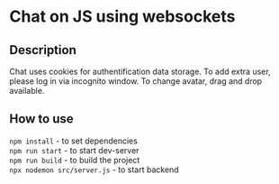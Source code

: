 # Chat on JS using websockets

## Description

Chat uses cookies for authentification data storage. To add extra user, please log in via incognito window.
To change avatar, drag and drop available. 

## How to use

``npm install`` - to set dependencies  
``npm run start`` - to start dev-server   
``npm run build`` - to build the project   
``npx nodemon src/server.js`` - to start backend  
